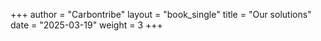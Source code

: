 +++
author = "Carbontribe"
layout = "book_single"
title = "Our solutions"
date = "2025-03-19"
weight = 3
+++
